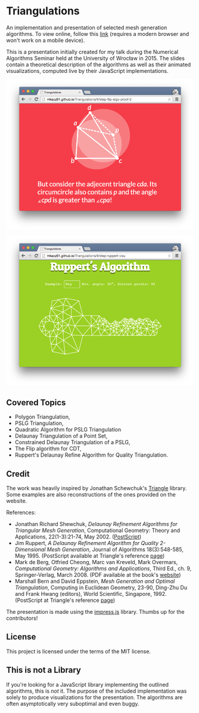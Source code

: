 Triangulations
==============

An implementation and presentation of selected mesh generation algorithms. To view online, follow this 
[link](http://mkacz91.github.io/Triangulations) (requires a modern browser and won't work on a mobile device).

This is a presentation initially created for my talk during the Numerical Algorithms Seminar held at the University of Wrocław in 2015. The slides contain a theoretical description of the algorithms as well as their animated
visualizations, computed live by their JavaScript implementations.

![Screenshot 1](data/screenshots/screen1.png)

![Screenshot 2](data/screenshots/screen2.png)

Covered Topics
--------------

  * Polygon Triangulation,
  * PSLG Triangulation,
  * Quadratic Algorithm for PSLG Triangulation
  * Delaunay Triangulation of a Point Set,
  * Constrained Delaunay Triangulation of a PSLG,
  * The Flip algorithm for CDT,
  * Ruppert's Delaunay Refine Algorithm for Quality Triangulation.
  
Credit
------

The work was heavily inspired by Jonathan Schewchuk's [Triangle](http://www.cs.cmu.edu/~quake/triangle.html) library. Some examples are also reconstructions of the ones provided on the website.

References:

  * Jonathan Richard Shewchuk, _Delaunay Refinement Algorithms for Triangular Mesh Generation_, Computational Geometry: Theory and Applications, 22(1-3):21-74, May 2002. ([PostScript]( http://www.cs.berkeley.edu/~jrs/papers/2dj.ps))
  * Jim Ruppert, _A Delaunay Refinement Algorithm for Quality 2-Dimensional Mesh Generation_, Journal of Algorithms 18(3):548-585, May 1995. (PostScript available at Triangle's reference [page](http://www.cs.cmu.edu/~quake/triangle.research.html))
  * Mark de Berg, Otfried Cheong, Marc van Kreveld, Mark Overmars, _Computational Geometry: Algorithms and Applications_, Third Ed., ch. 9, Springer-Verlag, March 2008. (PDF available at the book's [website](http://www.cs.uu.nl/geobook))
  * Marshall Bern and David Eppstein, _Mesh Generation and Optimal Triangulation_, Computing in Euclidean Geometry, 23-90, Ding-Zhu Du and Frank Hwang (editors), World Scientific, Singapore, 1992. (PostScript at Triangle's reference [page](http://www.cs.cmu.edu/~quake/triangle.research.html))

The presentation is made using the [impress.js](https://github.com/bartaz/impress.js) library. Thumbs up for the contributors!

License
-------

This project is licensed under the terms of the MIT license.

This is not a Library
---------------------

If you're looking for a JavaScript library implementing the outlined algorithms, this is _not_ it. The purpose of the included implementation was solely to produce visualizations for the presentation. The algorithms are often asymptotically very suboptimal and even buggy.
